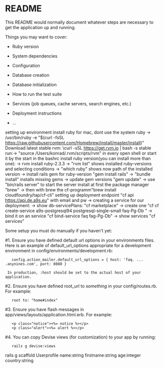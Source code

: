# README

This README would normally document whatever steps are necessary to get the
application up and running.

Things you may want to cover:

* Ruby version

* System dependencies

* Configuration

* Database creation

* Database initialization

* How to run the test suite

* Services (job queues, cache servers, search engines, etc.)

* Deployment instructions

* ...

setting up environment
install ruby for mac, dont use the system ruby
-> /usr/bin/ruby -e "$(curl -fsSL https://raw.githubusercontent.com/Homebrew/install/master/install)"
Download latest stable rvm:
\curl -sSL https://get.rvm.io | bash -s stable
run:-> "source /Users/konrad/.rvm/scripts/rvm" in every open shell or start it by the start in the bashrc
install ruby version(you can install more than one):
-> rvm install ruby-2.3.3
-> "rvm list" shows installed ruby-versions and selecting conditions
-> "which ruby" shows now path of the installed version
-> install rails gem for ruby-version "gem install rails"
-> "bundle install" installs missing gems
-> update gem versions "gem update"
-> use "bin/rails server" to start the server
install at first the package manager "brew"
-> then with brew the cf-programm"brew install cloudfoundry/tap/cf-cli"
setting up deployment endpoint "cf api https://api.de.a9s.eu" with email and pw
-> creating a service for our deployment:
  -> show db-servicePlans: "cf marketplace"
  -> create one "cf cf create-service a9s-postgresql94 postgresql-single-small faq-Pg-Db "
  -> bind it on an service "cf bind-service faq fag-Pg-Db"
  -> show services "cf services"



  Some setup you must do manually if you haven't yet:

  #1. Ensure you have defined default url options in your environments files. Here
     is an example of default_url_options appropriate for a development environment
     in config/environments/development.rb:

       config.action_mailer.default_url_options = { host: 'faq. ... .anynines.com', port: 8080 }

     In production, :host should be set to the actual host of your application.

  #2. Ensure you have defined root_url to *something* in your config/routes.rb.
     For example:

       root to: "home#index"

  #3. Ensure you have flash messages in app/views/layouts/application.html.erb.
     For example:

       <p class="notice"><%= notice %></p>
       <p class="alert"><%= alert %></p>

  #4. You can copy Devise views (for customization) to your app by running:

       rails g devise:views


  rails g scaffold Userprofile name:string firstname:string age:integer  country:string  
